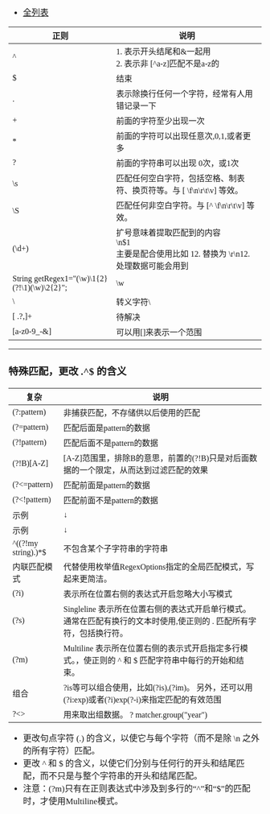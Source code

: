 <span  style="font-family: Simsun,serif; font-size: 17px; ">

- [全列表](https://www.runoob.com/java/java-regular-expressions.html)

| 正则                                                | 说明                                                                |
|---------------------------------------------------|-------------------------------------------------------------------|
| ^                                                 | 1. 表示开头结尾和&一起用 <br> 2. 表示非 [^a-z]匹配不是a-z的                         |
| $                                                 | 结束                                                                |
| .                                                 | 表示除换行任何一个字符，经常有人用错记录一下                                            |
| +                                                 | 前面的字符至少出现一次                                                       |
| *                                                 | 前面的字符可以出现任意次,0,1,或者更多                                             |
| ?                                                 | 前面的字符串可以出现 0次，或1次                                                 |
| \s                                                | 匹配任何空白字符，包括空格、制表符、换页符等。与 [ \f\n\r\t\v] 等效。                        |
| \S                                                | 匹配任何非空白字符。与 [^ \f\n\r\t\v] 等效。                                    |
| (\d+)                                             | 扩号意味着提取匹配到的内容 <br>  \n$1 <br> 主要是配合使用比如 12. 替换为 \r\n12. 处理数据可能会用到 |
| String getRegex1="(\\w)\\1{2}(?!\\1)(\\w)\\2{2}"; | \\w                                                               |
| \                                                 | 转义字符\                                                             |
| [ .?,]+                                           | 待解决                                                               |
| [a-z0-9_-&]                                       | 可以用[]来表示一个范围                                                      |

---

### 特殊匹配，更改 .^$ 的含义

| 复杂                  | 说明                                                                 |
|---------------------|--------------------------------------------------------------------|
| (?:pattern)         | 非捕获匹配，不存储供以后使用的匹配                                                  |
| (?=pattern)         | 匹配后面是pattern的数据                                                    |
| (?!pattern)         | 匹配后面不是pattern的数据                                                   |
| (?!B)[A-Z]          | [A-Z]范围里，排除B的意思，前置的(?!B)只是对后面数据的一个限定，从而达到过滤匹配的效果                   |
| (?<=pattern)        | 匹配前面是pattern的数据                                                    |
| (?<!pattern)        | 匹配前面不是pattern的数据                                                   |
| 示例                  | ↓                                                                  |
| 示例                  | ↓                                                                  |
| ^((?!my string).)*$ | 不包含某个子字符串的字符串                                                      |
| 内联匹配模式              | 代替使用枚举值RegexOptions指定的全局匹配模式，写起来更简洁。                               |
| (?i)                | 表示所在位置右侧的表达式开启忽略大小写模式                                              |
| (?s)                | Singleline 表示所在位置右侧的表达式开启单行模式。 通常在匹配有换行的文本时使用,使正则的 . 匹配所有字符，包括换行符。 |
| (?m)                | Multiline 表示所在位置右侧的表示式开启指定多行模式。，使正则的 ^ 和 $ 匹配字符串中每行的开始和结束。         |
| 组合                  | ?is等可以组合使用，比如(?is),(?im)。 另外，还可以用(?i:exp)或者(?i)exp(?-i)来指定匹配的有效范围  |
| ?<>                 | 用来取出组数据。 ?<year> matcher.group("year")                             |

- 更改句点字符 (.) 的含义，以使它与每个字符（而不是除 \n 之外的所有字符）匹配。
- 更改 ^ 和 $ 的含义，以使它们分别与任何行的开头和结尾匹配，而不只是与整个字符串的开头和结尾匹配。
- 注意：(?m)只有在正则表达式中涉及到多行的“^”和“$”的匹配时，才使用Multiline模式。

</span>